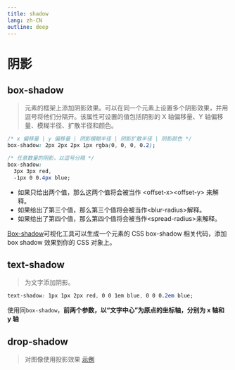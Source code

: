 ```yaml
---
title: shadow
lang: zh-CN
outline: deep
---
```


# 阴影

## box-shadow
> 元素的框架上添加阴影效果。可以在同一个元素上设置多个阴影效果，并用逗号将他们分隔开。该属性可设置的值包括阴影的 X 轴偏移量、Y 轴偏移量、模糊半径、扩散半径和颜色。
```css
/* x 偏移量 | y 偏移量 | 阴影模糊半径 | 阴影扩散半径 | 阴影颜色 */
box-shadow: 2px 2px 2px 1px rgba(0, 0, 0, 0.2);

/* 任意数量的阴影，以逗号分隔 */
box-shadow:
  3px 3px red,
  -1px 0 0.4px blue;
```
- 如果只给出两个值，那么这两个值将会被当作 \<offset-x\>\<offset-y\> 来解释。
- 如果给出了第三个值，那么第三个值将会被当作\<blur-radius\>解释。
- 如果给出了第四个值，那么第四个值将会被当作\<spread-radius\>来解释。

[Box-shadow](https://developer.mozilla.org/zh-CN/docs/Web/CSS/CSS_backgrounds_and_borders/Box-shadow_generator)可视化工具可以生成一个元素的 CSS box-shadow 相关代码，添加 box shadow 效果到你的 CSS 对象上。
## text-shadow
> 为文字添加阴影。
```css
text-shadow: 1px 1px 2px red, 0 0 1em blue, 0 0 0.2em blue;
```
使用同`box-shadow`，**前两个参数，以“文字中心”为原点的坐标轴，分别为 x 轴和 y 轴**
## drop-shadow
> 对图像使用投影效果 [示例](./filter.md)